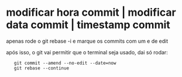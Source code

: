 # modificar hora commit | modificar data commit | timestamp commit

apenas rode o git rebase -i e marque os commits com um e de edit

após isso, o git vai permitir que o terminal seja usado, dai só rodar:

```git
   git commit --amend --no-edit --date=now
   git rebase --continue
```